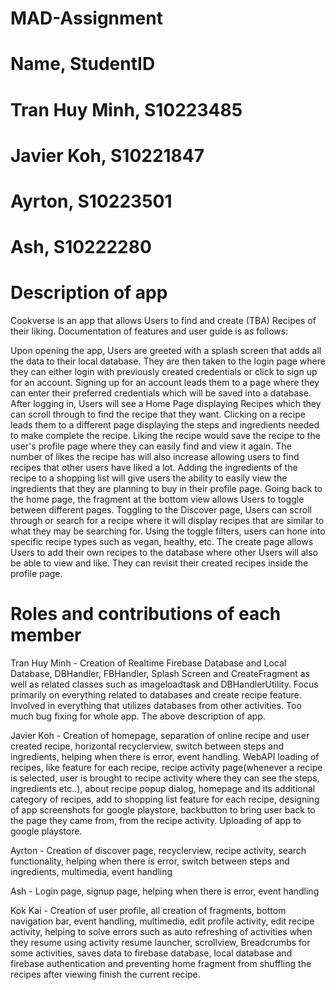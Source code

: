 # MAD-Assignment

# Name, StudentID
# Tran Huy Minh, S10223485
# Javier Koh, S10221847
# Ayrton, S10223501
# Ash, S10222280

# Description of app
Cookverse is an app that allows Users to find and create (TBA) Recipes of their liking. Documentation of features and user guide is as follows:

Upon opening the app, Users are greeted with a splash screen that adds all the data to their local database. 
They are then taken to the login page where they can either login with previously created credentials or click to sign up for an account.
Signing up for an account leads them to a page where they can enter their preferred credentials which will be saved into a database.
After logging in, Users will see a Home Page displaying Recipes which they can scroll through to find the recipe that they want.
Clicking on a recipe leads them to a different page displaying the steps and ingredients needed to make complete the recipe.
Liking the recipe would save the recipe to the user's profile page where they can easily find and view it again.
The number of likes the recipe has will also increase allowing users to find recipes that other users have liked a lot.
Adding the ingredients of the recipe to a shopping list will give users the ability to easily view the ingredients that they are planning to buy in their profile page.
Going back to the home page, the fragment at the bottom view allows Users to toggle between different pages.
Toggling to the Discover page, Users can scroll through or search for a recipe where it will display recipes that are similar to what they may be searching for.
Using the toggle filters, users can hone into specific recipe types such as vegan, healthy, etc.
The create page allows Users to add their own recipes to the database where other Users will also be able to view and like. They can revisit their created recipes inside the profile page.

# Roles and contributions of each member
Tran Huy Minh - Creation of Realtime Firebase Database and Local Database, DBHandler, FBHandler, Splash Screen and CreateFragment as well as related classes such as
imageloadtask and DBHandlerUtility. Focus primarily on everything related to databases and create recipe feature. Involved in everything that utilizes databases from other activities. Too much bug fixing for whole app. The above description of app.

Javier Koh - Creation of homepage, separation of online recipe and user created recipe, horizontal recyclerview, switch between steps and ingredients, helping when there is error, event handling. 
WebAPI loading of recipes, like feature for each recipe, recipe activity page(whenever a recipe is selected, user is brought to recipe activity where they can see the steps, ingredients etc..), about recipe popup dialog, homepage and its additional category of recipes, add to shopping list feature for each recipe, designing of app screenshots for google playstore, backbutton to bring user back to the page they came from, from the recipe activity. Uploading of app to google playstore. 

Ayrton - Creation of discover page, recyclerview, recipe activity, search functionality, helping when there is error, switch between steps and ingredients, multimedia, event handling

Ash - Login page, signup page, helping when there is error, event handling

Kok Kai - Creation of user profile, all creation of fragments, bottom navigation bar, event handling, multimedia, edit profile activity, edit recipe activity, helping to solve errors such as auto refreshing of activities when they resume using activity resume launcher, scrollview, Breadcrumbs for some activities, saves data to firebase database, local database and firebase authentication and preventing home fragment from shuffling the recipes after viewing finish the current recipe. 
